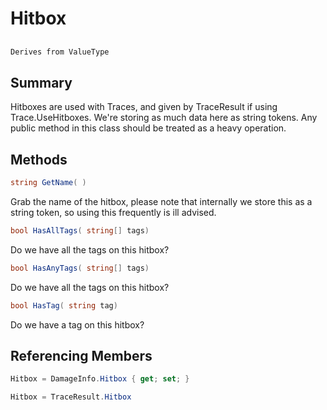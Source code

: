 # Hitbox

## 
```c#
Derives from ValueType
```

## Summary

Hitboxes are used with Traces, and given by TraceResult if using Trace.UseHitboxes.
We're storing as much data here as string tokens. Any public method in this class should be treated as a heavy operation.
## Methods

```c#
string GetName( ) 
```
Grab the name of the hitbox, please note that internally we store this as a string token, so using this frequently is ill advised.
```c#
bool HasAllTags( string[] tags) 
```
Do we have all the tags on this hitbox?
```c#
bool HasAnyTags( string[] tags) 
```
Do we have all the tags on this hitbox?
```c#
bool HasTag( string tag) 
```
Do we have a tag on this hitbox?
## Referencing Members

```c#
Hitbox = DamageInfo.Hitbox { get; set; } 
```
```c#
Hitbox = TraceResult.Hitbox
```

